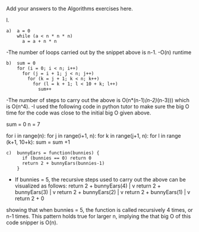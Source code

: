 Add your answers to the Algorithms exercises here.

I. 

```
a)  a = 0
    while (a < n * n * n) 
      a = a + n * n
```
-The number of loops carried out by the snippet above is n-1. 
-O(n) runtime


```
b)  sum = 0
    for (i = 0; i < n; i++)
      for (j = i + 1; j < n; j++)
        for (k = j + 1; k < n; k++)
          for (l = k + 1; l < 10 + k; l++)
            sum++
```

-The number of steps to carry out the above is O(n*(n-1)*(n-2)*(n-3))) which is O(n^4). 
-I used the following code in python tutor to make sure the big O time for the code was close to the initial big O given above. 

sum = 0
n = 7
        
for i in range(n):
    for j in range(i+1, n):
        for k in range(j+1, n):
            for l in range (k+1, 10+k):
                sum = sum +1


```
c)  bunnyEars = function(bunnies) {
      if (bunnies == 0) return 0
      return 2 + bunnyEars(bunnies-1)
    }
```
- If bunnies = 5, the recursive steps used to carry out the above can be visualized as follows:
    return 2 + bunnyEars(4)
                   |
                   v
                return 2 + bunnyEars(3)
                                |
                                v
                            return 2 + bunnyEars(2)
                                            |
                                            v 
                                        return 2 + bunnyEars(1)
                                                        |
                                                        v 
                                                    return 2 + 0

showing that when bunnies = 5, the function is called recursively 4 times, or n-1 times. This
pattern holds true for larger n, implying the that big O of this code snipper is O(n).